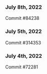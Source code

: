### July 8th, 2022

Commit #84238

### July 5th, 2022

Commit #314353


### July 4th, 2022

Commit #72281
